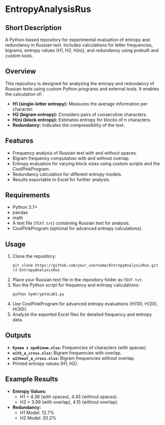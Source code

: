 # EntropyAnalysisRus

## Short Description
A Python-based repository for experimental evaluation of entropy and redundancy in Russian text. Includes calculations for letter frequencies, bigrams, entropy values (H1, H2, H(n)), and redundancy using prebuilt and custom tools.

## Overview
This repository is designed for analyzing the entropy and redundancy of Russian texts using custom Python programs and external tools. It enables the calculation of:

- **H1 (single-letter entropy):** Measures the average information per character.
- **H2 (bigram entropy):** Considers pairs of consecutive characters.
- **H(n) (block entropy):** Estimates entropy for blocks of n characters.
- **Redundancy:** Indicates the compressibility of the text.

## Features
- Frequency analysis of Russian text with and without spaces.
- Bigram frequency computation with and without overlap.
- Entropy evaluation for varying block sizes using custom scripts and the CoolPinkProgram.
- Redundancy calculation for different entropy models.
- Results exportable to Excel for further analysis.

## Requirements
- Python 3.7+
- pandas
- math
- A text file (`TEXT.txt`) containing Russian text for analysis.
- CoolPinkProgram (optional for advanced entropy calculations).

## Usage
1. Clone the repository:
   ```bash
   git clone https://github.com/your_username/EntropyAnalysisRus.git
   cd EntropyAnalysisRus
   ```
2. Place your Russian text file in the repository folder as `TEXT.txt`.
3. Run the Python script for frequency and entropy calculations:
   ```bash
   python SymCryptoLab1.py
   ```
4. Use CoolPinkProgram for advanced entropy evaluations (H(10), H(20), H(30)).
5. Analyze the exported Excel files for detailed frequency and entropy data.

## Outputs
- **`букви з пробілом.xlsx`:** Frequencies of characters (with spaces).
- **`with_a_cross.xlsx`:** Bigram frequencies with overlap.
- **`without_a_cross.xlsx`:** Bigram frequencies without overlap.
- Printed entropy values (H1, H2).

## Example Results
- **Entropy Values:**
  - H1 = 4.36 (with spaces), 4.45 (without spaces).
  - H2 = 3.99 (with overlap), 4.15 (without overlap).
- **Redundancy:**
  - H1 Model: 12.7%
  - H2 Model: 20.2%
